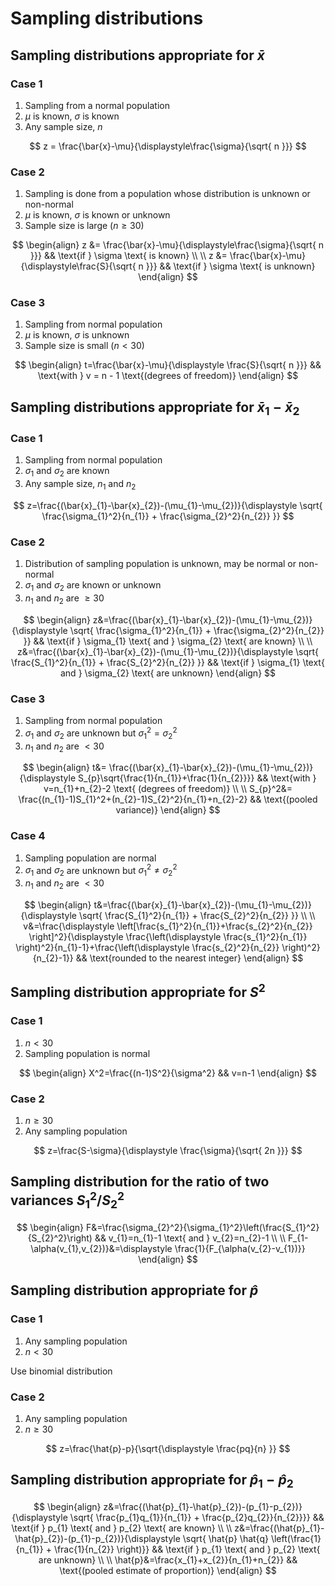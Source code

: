 # Sampling distributions

## Sampling distributions appropriate for $\bar{x}$

### Case 1

1. Sampling from a normal population
2. $\mu$ is known, $\sigma$ is known
3. Any sample size, $n$

$$
z = \frac{\bar{x}-\mu}{\displaystyle\frac{\sigma}{\sqrt{ n }}}
$$

### Case 2

1. Sampling is done from a population whose distribution is unknown or non-normal
2. $\mu$ is known, $\sigma$ is known or unknown
3. Sample size is large $(n\geq 30)$

$$
\begin{align}
z &= \frac{\bar{x}-\mu}{\displaystyle\frac{\sigma}{\sqrt{ n }}} && \text{if } \sigma \text{ is known} \\ \\
z &= \frac{\bar{x}-\mu}{\displaystyle\frac{S}{\sqrt{ n }}} && \text{if } \sigma \text{ is unknown}
\end{align}
$$

### Case 3

1. Sampling from normal population
2. $\mu$ is known, $\sigma$ is unknown
3. Sample size is small $(n<30)$

$$
\begin{align}
t=\frac{\bar{x}-\mu}{\displaystyle \frac{S}{\sqrt{ n }}} && \text{with } v = n - 1 \text{(degrees of freedom)}
\end{align}
$$

## Sampling distributions appropriate for $\bar{x}_{1}-\bar{x}_{2}$

### Case 1

1. Sampling from normal population
2. $\sigma_{1}$ and $\sigma_{2}$ are known
3. Any sample size, $n_{1}$ and $n_{2}$

$$
z=\frac{(\bar{x}_{1}-\bar{x}_{2})-(\mu_{1}-\mu_{2})}{\displaystyle \sqrt{ \frac{\sigma_{1}^2}{n_{1}} + \frac{\sigma_{2}^2}{n_{2}} }}
$$

### Case 2

1. Distribution of sampling population is unknown, may be normal or non-normal
2. $\sigma_{1}$ and $\sigma_{2}$ are known or unknown
3. $n_{1}$ and $n_{2}$ are $\geq 30$

$$
\begin{align}
z&=\frac{(\bar{x}_{1}-\bar{x}_{2})-(\mu_{1}-\mu_{2})}{\displaystyle \sqrt{ \frac{\sigma_{1}^2}{n_{1}} + \frac{\sigma_{2}^2}{n_{2}} }} && \text{if } \sigma_{1} \text{ and } \sigma_{2} \text{ are known} \\ \\ 
z&=\frac{(\bar{x}_{1}-\bar{x}_{2})-(\mu_{1}-\mu_{2})}{\displaystyle \sqrt{ \frac{S_{1}^2}{n_{1}} + \frac{S_{2}^2}{n_{2}} }} && \text{if } \sigma_{1} \text{ and } \sigma_{2} \text{ are unknown}
\end{align}
$$

### Case 3

1. Sampling from normal population
2. $\sigma_{1}$ and $\sigma_{2}$ are unknown but $\sigma_{1}^2=\sigma_{2}^2$
3. $n_{1}$ and $n_{2}$ are $<30$

$$
\begin{align}
t&= \frac{(\bar{x}_{1}-\bar{x}_{2})-(\mu_{1}-\mu_{2})}{\displaystyle S_{p}\sqrt{\frac{1}{n_{1}}+\frac{1}{n_{2}}}} && \text{with } v=n_{1}+n_{2}-2 \text{ (degrees of freedom)} \\ \\
S_{p}^2&= \frac{(n_{1}-1)S_{1}^2+(n_{2}-1)S_{2}^2}{n_{1}+n_{2}-2} && \text{(pooled variance)}
\end{align}
$$

### Case 4

1. Sampling population are normal
2. $\sigma_{1}$ and $\sigma_{2}$ are unknown but $\sigma_{1}^2 \neq \sigma_{2}^2$
3. $n_{1}$ and $n_{2}$ are $<30$

$$
\begin{align}
t&=\frac{(\bar{x}_{1}-\bar{x}_{2})-(\mu_{1}-\mu_{2})}{\displaystyle \sqrt{ \frac{S_{1}^2}{n_{1}} + \frac{S_{2}^2}{n_{2}} }} \\ \\
v&=\frac{\displaystyle \left[\frac{s_{1}^2}{n_{1}}+\frac{s_{2}^2}{n_{2}} \right]^2}{\displaystyle \frac{\left(\displaystyle \frac{s_{1}^2}{n_{1}} \right)^2}{n_{1}-1}+\frac{\left(\displaystyle \frac{s_{2}^2}{n_{2}} \right)^2}{n_{2}-1}} && \text{rounded to the nearest integer}
\end{align}
$$

## Sampling distribution appropriate for $S^2$

### Case 1

1. $n<30$
2. Sampling population is normal

$$
\begin{align}
X^2=\frac{(n-1)S^2}{\sigma^2} && v=n-1
\end{align}
$$

### Case 2

1. $n\geq 30$
2. Any sampling population

$$
z=\frac{S-\sigma}{\displaystyle \frac{\sigma}{\sqrt{ 2n }}}
$$

## Sampling distribution for the ratio of two variances $S_{1}^2/S_{2}^2$

$$
\begin{align}
F&=\frac{\sigma_{2}^2}{\sigma_{1}^2}\left(\frac{S_{1}^2}{S_{2}^2}\right) && v_{1}=n_{1}-1 \text{ and } v_{2}=n_{2}-1
\\ \\
F_{1-\alpha(v_{1},v_{2})}&=\displaystyle \frac{1}{F_{\alpha(v_{2}-v_{1})}}
\end{align}
$$

## Sampling distribution appropriate for $\hat{p}$

### Case 1

1. Any sampling population
2. $n<30$

Use binomial distribution

### Case 2

1. Any sampling population
2. $n\geq 30$

$$
z=\frac{\hat{p}-p}{\sqrt{\displaystyle \frac{pq}{n} }}
$$

## Sampling distribution appropriate for $\hat{p}_{1}-\hat{p}_{2}$

$$
\begin{align}
z&=\frac{(\hat{p}_{1}-\hat{p}_{2})-(p_{1}-p_{2})}{\displaystyle \sqrt{ \frac{p_{1}q_{1}}{n_{1}} + \frac{p_{2}q_{2}}{n_{2}}}} && \text{if } p_{1} \text{ and } p_{2} \text{ are known} \\ \\
z&=\frac{(\hat{p}_{1}-\hat{p}_{2})-(p_{1}-p_{2})}{\displaystyle \sqrt{ \hat{p} \hat{q} \left(\frac{1}{n_{1}} + \frac{1}{n_{2}} \right)}} && \text{if } p_{1} \text{ and } p_{2} \text{ are unknown} \\ \\
\hat{p}&=\frac{x_{1}+x_{2}}{n_{1}+n_{2}} && \text{(pooled estimate of proportion)}
\end{align}
$$
